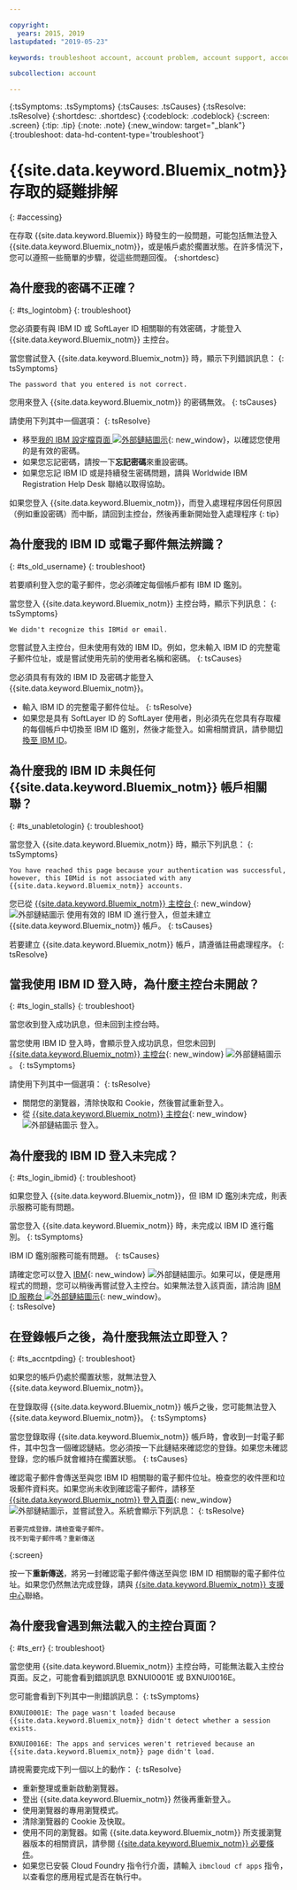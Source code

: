 ```yaml
---

copyright:
  years: 2015, 2019
lastupdated: "2019-05-23"

keywords: troubleshoot account, account problem, account support, account help, account error, access error, login error, error message

subcollection: account

---
```


{:tsSymptoms: .tsSymptoms}
{:tsCauses: .tsCauses}
{:tsResolve: .tsResolve}
{:shortdesc: .shortdesc}
{:codeblock: .codeblock}
{:screen: .screen}
{:tip: .tip}
{:note: .note}
{:new_window: target="_blank"}
{:troubleshoot: data-hd-content-type='troubleshoot'}


# {{site.data.keyword.Bluemix_notm}} 存取的疑難排解
{: #accessing}

在存取 {{site.data.keyword.Bluemix}} 時發生的一般問題，可能包括無法登入 {{site.data.keyword.Bluemix_notm}}，或是帳戶處於擱置狀態。在許多情況下，您可以遵照一些簡單的步驟，從這些問題回復。
{:shortdesc}


## 為什麼我的密碼不正確？
{: #ts_logintobm}
{: troubleshoot}

您必須要有與 IBM ID 或 SoftLayer ID 相關聯的有效密碼，才能登入 {{site.data.keyword.Bluemix_notm}} 主控台。

當您嘗試登入 {{site.data.keyword.Bluemix_notm}} 時，顯示下列錯誤訊息：
{: tsSymptoms}

`The password that you entered is not correct.`

您用來登入 {{site.data.keyword.Bluemix_notm}} 的密碼無效。
{: tsCauses}

請使用下列其中一個選項：
{: tsResolve}
 * 移至[我的 IBM 設定檔頁面 ![外部鏈結圖示](../icons/launch-glyph.svg "外部鏈結圖示")](https://myibm.ibm.com/dashboard/){: new_window}，以確認您使用的是有效的密碼。
 * 如果您忘記密碼，請按一下**忘記密碼**來重設密碼。
 * 如果您忘記 IBM ID 或是持續發生密碼問題，請與 Worldwide IBM Registration Help Desk 聯絡以取得協助。

如果您登入 {{site.data.keyword.Bluemix_notm}}，而登入處理程序因任何原因（例如重設密碼）而中斷，請回到主控台，然後再重新開始登入處理程序
{: tip}


## 為什麼我的 IBM ID 或電子郵件無法辨識？
{: #ts_old_username}
{: troubleshoot}

若要順利登入您的電子郵件，您必須確定每個帳戶都有 IBM ID 鑑別。

當您登入 {{site.data.keyword.Bluemix_notm}} 主控台時，顯示下列訊息：
{: tsSymptoms}

`We didn't recognize this IBMid or email.`

您嘗試登入主控台，但未使用有效的 IBM ID。例如，您未輸入 IBM ID 的完整電子郵件位址，或是嘗試使用先前的使用者名稱和密碼。
{: tsCauses}

您必須具有有效的 IBM ID 及密碼才能登入 {{site.data.keyword.Bluemix_notm}}。

 * 輸入 IBM ID 的完整電子郵件位址。
 {: tsResolve}
 * 如果您是具有 SoftLayer ID 的 SoftLayer 使用者，則必須先在您具有存取權的每個帳戶中切換至 IBM ID 鑑別，然後才能登入。如需相關資訊，請參閱[切換至 IBM ID](/docs/account?topic=account-unifyingaccounts)。


## 為什麼我的 IBM ID 未與任何 {{site.data.keyword.Bluemix_notm}} 帳戶相關聯？
{: #ts_unabletologin}
{: troubleshoot}

當您登入 {{site.data.keyword.Bluemix_notm}} 時，顯示下列訊息：
{: tsSymptoms}

`You have reached this page because your authentication was successful, however, this IBMid is not associated with any  {{site.data.keyword.Bluemix_notm}} accounts.`

您已從 [{{site.data.keyword.Bluemix_notm}} 主控台 ](https://{DomainName}){: new_window} ![外部鏈結圖示](../icons/launch-glyph.svg "外部鏈結圖示") 使用有效的 IBM ID 進行登入，但並未建立 {{site.data.keyword.Bluemix_notm}} 帳戶。
{: tsCauses}

若要建立 {{site.data.keyword.Bluemix_notm}} 帳戶，請遵循註冊處理程序。
{: tsResolve}


## 當我使用 IBM ID 登入時，為什麼主控台未開啟？
{: #ts_login_stalls}
{: troubleshoot}

當您收到登入成功訊息，但未回到主控台時。

當您使用 IBM ID 登入時，會顯示登入成功訊息，但您未回到 [{{site.data.keyword.Bluemix_notm}} 主控台](https://{DomainName}){: new_window} ![外部鏈結圖示](../icons/launch-glyph.svg "外部鏈結圖示")。
{: tsSymptoms}

請使用下列其中一個選項：
{: tsResolve}
 * 關閉您的瀏覽器，清除快取和 Cookie，然後嘗試重新登入。
 * 從 [{{site.data.keyword.Bluemix_notm}} 主控台](https://{DomainName}){: new_window} ![外部鏈結圖示](../icons/launch-glyph.svg "外部鏈結圖示") 登入。


## 為什麼我的 IBM ID 登入未完成？
{: #ts_login_ibmid}
{: troubleshoot}

如果您登入 {{site.data.keyword.Bluemix_notm}}，但 IBM ID 鑑別未完成，則表示服務可能有問題。

當您登入 {{site.data.keyword.Bluemix_notm}} 時，未完成以 IBM ID 進行鑑別。
{: tsSymptoms}

IBM ID 鑑別服務可能有問題。
{: tsCauses}

請確定您可以登入 [IBM](https://idaas.iam.ibm.com/idaas/mtfim/sps/authsvc?PolicyId=urn:ibm:security:authentication:asf:basicldapuser){: new_window} ![外部鏈結圖示](../icons/launch-glyph.svg "外部鏈結圖示")。如果可以，便是應用程式的問題，您可以稍後再嘗試登入主控台。如果無法登入該頁面，請洽詢 [IBM ID 服務台 ![外部鏈結圖示](../icons/launch-glyph.svg "外部鏈結圖示")](https://www.ibm.com/ibmid/myibm/help/us/helpdesk.html){: new_window}。  
{: tsResolve}


## 在登錄帳戶之後，為什麼我無法立即登入？
{: #ts_accntpding}
{: troubleshoot}

如果您的帳戶仍處於擱置狀態，就無法登入 {{site.data.keyword.Bluemix_notm}}。

在登錄取得 {{site.data.keyword.Bluemix_notm}} 帳戶之後，您可能無法登入 {{site.data.keyword.Bluemix_notm}}。
{: tsSymptoms}

當您登錄取得 {{site.data.keyword.Bluemix_notm}} 帳戶時，會收到一封電子郵件，其中包含一個確認鏈結。您必須按一下此鏈結來確認您的登錄。如果您未確認登錄，您的帳戶就會維持在擱置狀態。
{: tsCauses}

確認電子郵件會傳送至與您 IBM ID 相關聯的電子郵件位址。檢查您的收件匣和垃圾郵件資料夾。如果您尚未收到確認電子郵件，請移至 [{{site.data.keyword.Bluemix_notm}} 登入頁面](https://cloud.ibm.com/){: new_window} ![外部鏈結圖示](../icons/launch-glyph.svg "外部鏈結圖示")，並嘗試登入。系統會顯示下列訊息：
{: tsResolve}

```
若要完成登錄，請檢查電子郵件。
找不到電子郵件嗎？重新傳送
```
{:screen}

按一下**重新傳送**，將另一封確認電子郵件傳送至與您 IBM ID 相關聯的電子郵件位址。如果您仍然無法完成登錄，請與 [{{site.data.keyword.Bluemix_notm}} 支援中心](/docs/get-support?topic=get-support-getting-customer-support)聯絡。  


## 為什麼我會遇到無法載入的主控台頁面？
{: #ts_err}
{: troubleshoot}

當您使用 {{site.data.keyword.Bluemix_notm}} 主控台時，可能無法載入主控台頁面。反之，可能會看到錯誤訊息 BXNUI0001E 或 BXNUI0016E。

您可能會看到下列其中一則錯誤訊息：
{: tsSymptoms}

`BXNUI0001E: The page wasn't loaded because {{site.data.keyword.Bluemix_notm}} didn't detect whether a session exists.`

`BXNUI0016E: The apps and services weren't retrieved because an {{site.data.keyword.Bluemix_notm}} page didn't load.`

請視需要完成下列一個以上的動作：
{: tsResolve}

  * 重新整理或重新啟動瀏覽器。
  * 登出 {{site.data.keyword.Bluemix_notm}} 然後再重新登入。
  * 使用瀏覽器的專用瀏覽模式。
  * 清除瀏覽器的 Cookie 及快取。
  * 使用不同的瀏覽器。如需 {{site.data.keyword.Bluemix_notm}} 所支援瀏覽器版本的相關資訊，請參閱 [{{site.data.keyword.Bluemix_notm}} 必要條件](/docs/overview?topic=overview-prereqs-platform)。
  * 如果您已安裝 Cloud Foundry 指令行介面，請輸入 `ibmcloud cf apps` 指令，以查看您的應用程式是否在執行中。
